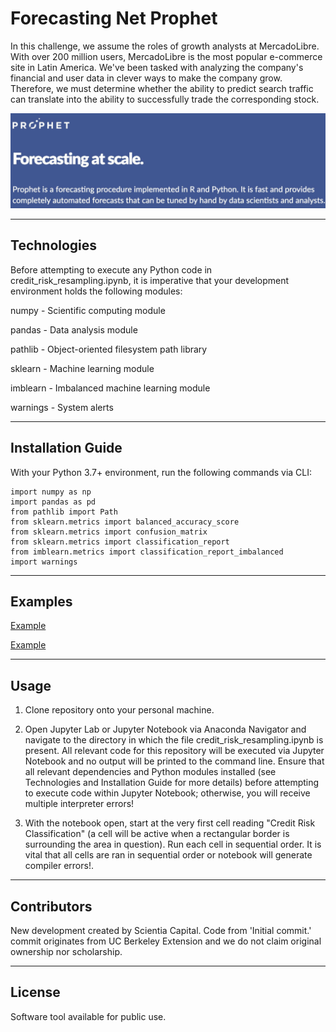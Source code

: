 # Forecasting Net Prophet

In this challenge, we assume the roles of growth analysts at MercadoLibre. With over 200 million users, MercadoLibre is the most popular e-commerce site in Latin America. We've been tasked with analyzing the company's financial and user data in clever ways to make the company grow. Therefore, we must determine whether the ability to predict search traffic can translate into the ability to successfully trade the corresponding stock.

![Forecasting_Net_Prophet](https://github.com/ScientiaCapital/Prophet-Growth-Analysis/blob/main/Resources/Screen%20Shot%202021-05-22%20at%209.56.41%20AM.png)

---

## Technologies


Before attempting to execute any Python code in credit_risk_resampling.ipynb, it is imperative that your development environment holds the following modules:

numpy - Scientific computing module

pandas - Data analysis module

pathlib - Object-oriented filesystem path library

sklearn - Machine learning module

imblearn - Imbalanced machine learning module

warnings - System alerts

---

## Installation Guide

With your Python 3.7+ environment, run the following commands via CLI:

```
import numpy as np
import pandas as pd
from pathlib import Path
from sklearn.metrics import balanced_accuracy_score
from sklearn.metrics import confusion_matrix
from sklearn.metrics import classification_report
from imblearn.metrics import classification_report_imbalanced
import warnings

```

---

## Examples

[Example]()

[Example]()

---

## Usage

1.  Clone repository onto your personal machine.

2.  Open Jupyter Lab or Jupyter Notebook via Anaconda Navigator and navigate to the directory in which the file credit_risk_resampling.ipynb is present. All relevant code for this repository will be executed via Jupyter Notebook and no output will be printed to the command line. Ensure that all relevant dependencies and Python modules installed (see Technologies and Installation Guide for more details) before attempting to execute code within Jupyter Notebook; otherwise, you will receive multiple interpreter errors!

3.  With the notebook open, start at the very first cell reading "Credit Risk Classification" (a cell will be active when a rectangular border is surrounding the area in question). Run each cell in sequential order. It is vital that all cells are ran in sequential order or notebook will generate compiler errors!.

---

## Contributors

New development created by Scientia Capital. Code from 'Initial commit.' commit originates from UC Berkeley Extension and we do not claim original ownership nor scholarship.

---

## License

Software tool available for public use. 
